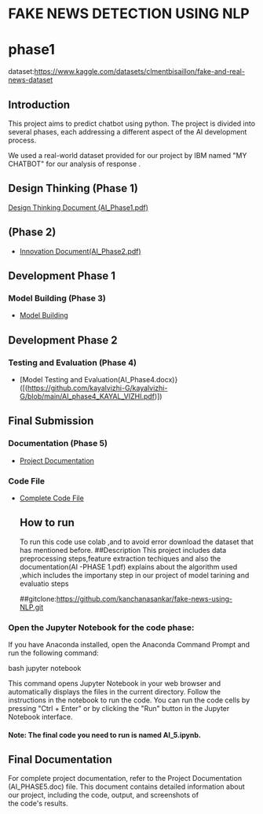 # FAKE NEWS DETECTION USING NLP
# phase1
dataset:https://www.kaggle.com/datasets/clmentbisaillon/fake-and-real-news-dataset

## Introduction

This project aims to predict chatbot  using python. The project is divided into several phases, each addressing a different aspect of the AI development process.

We used a real-world dataset provided for our project by IBM named "MY CHATBOT" for our analysis of response .

## Design Thinking (Phase 1)
[Design Thinking Document (AI_Phase1.pdf)](https://github.com/kayalvizhi-G/kayalvizhi-G/blob/main/phase%201.pdf)
##  (Phase 2)
- [Innovation Document(AI_Phase2.pdf)](https://github.com/kayalvizhi-G/kayalvizhi-G/blob/main/AI_Phase2.pdf)

## Development Phase 1 
### Model Building (Phase 3)
- [Model Building ](https://github.com/kayalvizhi-G/kayalvizhi-G/blob/main/AI_PHASE3_KAYAL.pdf)

## Development Phase 2
### Testing and Evaluation (Phase 4)
- [Model Testing and Evaluation(AI_Phase4.docx)}([(https://github.com/kayalvizhi-G/kayalvizhi-G/blob/main/AI_phase4_KAYAL_VIZHI.pdf)])

## Final Submission 
### Documentation (Phase 5)
- [Project Documentation](https://github.com/kanchanasankar/fake-news-using-NLP/blob/main/AI_PHASE5_KANCHANA_SANKAR.pdf)
### Code File 
- [Complete Code File ](AI.ipynb)
  ## How to run
  To run this code use colab ,and to avoid error download the dataset that has mentioned before.
  ##Description
  This project includes data preprocessing steps,feature extraction techiques and also the documentation(AI -PHASE 1.pdf) explains about the algorithm used ,which includes the importany step in our project of model tarining and evaluatio steps

   ##gitclone:https://github.com/kanchanasankar/fake-news-using-NLP.git





### Open the Jupyter Notebook for the code phase:
If you have Anaconda installed, open the Anaconda Command Prompt and run the following command:

bash
jupyter notebook

This command opens Jupyter Notebook in your web browser and automatically displays the files in the current directory. Follow the instructions in the notebook to run the code. You can run the code cells by pressing "Ctrl + Enter" or by clicking the "Run" button in the Jupyter Notebook interface.
#### Note: The final code you need to run is named AI_5.ipynb.
## Final Documentation
For complete project documentation, refer to the Project Documentation (AI_PHASE5.doc) file. This document contains detailed information about our project, including the code, output, and screenshots of the code's results.
